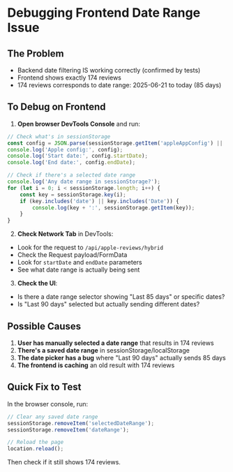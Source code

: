 # Debugging Frontend Date Range Issue

## The Problem
- Backend date filtering IS working correctly (confirmed by tests)
- Frontend shows exactly 174 reviews
- 174 reviews corresponds to date range: 2025-06-21 to today (85 days)

## To Debug on Frontend

1. **Open browser DevTools Console** and run:
```javascript
// Check what's in sessionStorage
const config = JSON.parse(sessionStorage.getItem('appleAppConfig') || '{}');
console.log('Apple config:', config);
console.log('Start date:', config.startDate);
console.log('End date:', config.endDate);

// Check if there's a selected date range
console.log('Any date range in sessionStorage?');
for (let i = 0; i < sessionStorage.length; i++) {
    const key = sessionStorage.key(i);
    if (key.includes('date') || key.includes('Date')) {
        console.log(key + ':', sessionStorage.getItem(key));
    }
}
```

2. **Check Network Tab** in DevTools:
- Look for the request to `/api/apple-reviews/hybrid`
- Check the Request payload/FormData
- Look for `startDate` and `endDate` parameters
- See what date range is actually being sent

3. **Check the UI**:
- Is there a date range selector showing "Last 85 days" or specific dates?
- Is "Last 90 days" selected but actually sending different dates?

## Possible Causes

1. **User has manually selected a date range** that results in 174 reviews
2. **There's a saved date range** in sessionStorage/localStorage
3. **The date picker has a bug** where "Last 90 days" actually sends 85 days
4. **The frontend is caching** an old result with 174 reviews

## Quick Fix to Test

In the browser console, run:
```javascript
// Clear any saved date range
sessionStorage.removeItem('selectedDateRange');
sessionStorage.removeItem('dateRange');

// Reload the page
location.reload();
```

Then check if it still shows 174 reviews.
